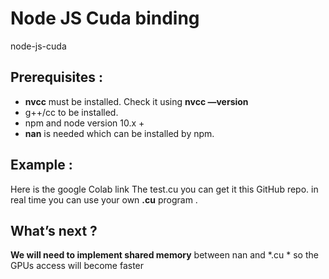 # Node JS Cuda binding
node-js-cuda

## Prerequisites :

* **nvcc** must be installed. Check it using **nvcc —version**
*  g++/cc to be installed.
*  npm and node version 10.x +
* **nan** is needed which can be installed by npm.

## Example  :
Here is the google Colab link 
The test.cu you can get it this GitHub repo. in real time you can use your own **.cu** program .

## What’s next ?
**We will need to implement shared memory** between nan and *.cu * so the GPUs access will become faster 
